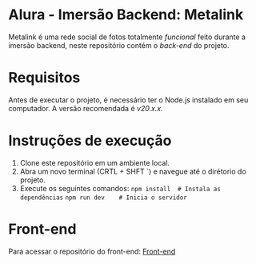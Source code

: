 # Alura - Imersão Backend: Metalink
Metalink é uma rede social de fotos totalmente *funcional* feito durante a imersão backend, neste repositório contém o *back-end* do projeto.
# Requisitos
Antes de executar o projeto, é necessário ter o Node.js instalado em seu computador. A versão recomendada é *v20.x.x.*
# Instruções de execução
1. Clone este repositório em um ambiente local.
2. Abra um novo terminal (CRTL + SHFT `) e navegue até o dirétorio do projeto.
3. Execute os seguintes comandos:
    ``npm install  # Instala as dependências``
      ``npm run dev    # Inicia o servidor``
# Front-end
Para acessar o repositório do front-end:
[Front-end](https://github.com/AlcidesjNeto/Metalink-frontend)
